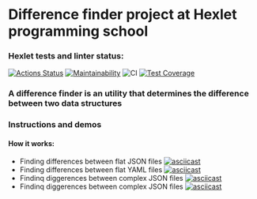 # Difference finder project at Hexlet programming school

### Hexlet tests and linter status:
[![Actions Status](https://github.com/ybny0nsr/python-project-50/actions/workflows/hexlet-check.yml/badge.svg)](https://github.com/ybny0nsr/python-project-50/actions)
[![Maintainability](https://api.codeclimate.com/v1/badges/ef0fd1097233d8a3ffdc/maintainability)](https://codeclimate.com/github/ybny0nsr/python-project-50/maintainability)
![CI](https://github.com/ybny0nsr/python-project-50/actions/workflows/pyci.yml/badge.svg?event=push)
[![Test Coverage](https://api.codeclimate.com/v1/badges/ef0fd1097233d8a3ffdc/test_coverage)](https://codeclimate.com/github/ybny0nsr/python-project-50/test_coverage)

### A difference finder is an utility that determines the difference between two data structures

### Instructions and demos
#### How it works:
- Finding differences between flat JSON files
[![asciicast](https://asciinema.org/a/689301.svg)](https://asciinema.org/a/689301)
- Finding differences between flat YAML files 
[![asciicast](https://asciinema.org/a/xlJaCH5utxb53l3gQtoczn7TP.svg)](https://asciinema.org/a/xlJaCH5utxb53l3gQtoczn7TP)
- Findinq diggerences between complex JSON files
[![asciicast](https://asciinema.org/a/1FwkXgQjcmhNjTVg63ULk6Ota.svg)](https://asciinema.org/a/1FwkXgQjcmhNjTVg63ULk6Ota)
- Findinq diggerences between complex JSON files
[![asciicast](https://asciinema.org/a/TNcivNYXqlQcDyUqtySVY2Ix0.svg)](https://asciinema.org/a/TNcivNYXqlQcDyUqtySVY2Ix0)